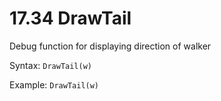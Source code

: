 # 17.34 DrawTail 

Debug function for displaying direction of walker 

Syntax: `DrawTail(w)`

Example: `DrawTail(w)`

